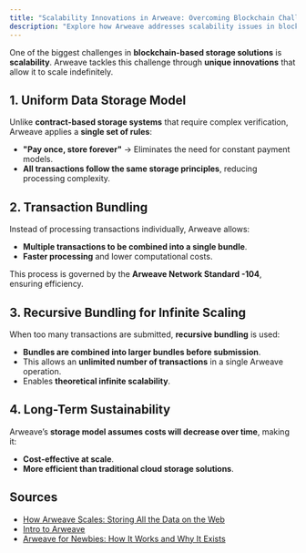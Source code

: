 ```yaml
---
title: "Scalability Innovations in Arweave: Overcoming Blockchain Challenges"
description: "Explore how Arweave addresses scalability issues in blockchain-based storage through unique innovations like uniform data storage, transaction bundling, and recursive bundling."
---
```


<!-- # **Scalability and Technical Innovations in Arweave** -->

One of the biggest challenges in **blockchain-based storage solutions** is **scalability**. Arweave tackles this challenge through **unique innovations** that allow it to scale indefinitely.

## **1. Uniform Data Storage Model**
Unlike **contract-based storage systems** that require complex verification, Arweave applies a **single set of rules**:
- **"Pay once, store forever"** → Eliminates the need for constant payment models.
- **All transactions follow the same storage principles**, reducing processing complexity.

## **2. Transaction Bundling**
Instead of processing transactions individually, Arweave allows:
- **Multiple transactions to be combined into a single bundle**.
- **Faster processing** and lower computational costs.

This process is governed by the **Arweave Network Standard -104**, ensuring efficiency.

## **3. Recursive Bundling for Infinite Scaling**
When too many transactions are submitted, **recursive bundling** is used:
- **Bundles are combined into larger bundles before submission**.
- This allows an **unlimited number of transactions** in a single Arweave operation.
- Enables **theoretical infinite scalability**.

## **4. Long-Term Sustainability**
Arweave’s **storage model assumes costs will decrease over time**, making it:
- **Cost-effective at scale**.
- **More efficient than traditional cloud storage solutions**.

## **Sources**
- [How Arweave Scales: Storing All the Data on the Web](https://arweave.org/)
- [Intro to Arweave](https://arweavehub.com/primer)
- [Arweave for Newbies: How It Works and Why It Exists](https://x.com/onlyarweave/status/1805983704549929286)